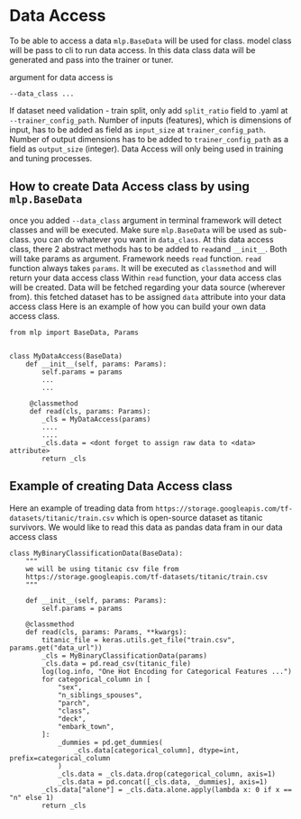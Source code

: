 # Data Access

To be able to access a data `mlp.BaseData` will be used for class. model class will be pass to cli to run data access.
In this data class data will be generated and pass into the trainer or tuner.

argument for data access is

```
--data_class ...
```
If dataset need validation - train split, only add `split_ratio` field to .yaml at `--trainer_config_path`.
Number of inputs (features), which is dimensions of input, has to be added as field as `input_size` at `trainer_config_path`.
Number of output dimensions has to be added to `trainer_config_path` as a field as `output_size` (integer). 
Data Access will only being used in training and tuning processes.


## How to create Data Access class by using `mlp.BaseData`

once you added `--data_class` argument in terminal framework will detect classes and will be executed.
Make sure `mlp.BaseData` will be used as sub-class. you can do whatever you want in `data_class`. 
At this data access class, there 2 abstract methods has to be added to `read`and `__init__`. Both will take params as argument.
Framework needs `read` function. `read` function always takes `params`. It will be executed as `classmethod` and will return your data access class
Within `read` function, your data access clas will be created. Data will be fetched regarding your data source (wherever from).
this fetched dataset has to be assigned `data` attribute into your data access class
Here is an example of how you can build your own data access class. 

```
from mlp import BaseData, Params


class MyDataAccess(BaseData)
    def __init__(self, params: Params):
        self.params = params
        ...
        ...
        
     @classmethod
     def read(cls, params: Params):
        _cls = MyDataAccess(params)
        ....
        ....
        _cls.data = <dont forget to assign raw data to <data> attribute>
        return _cls
```


## Example of creating Data Access class

Here an example of treading data from `https://storage.googleapis.com/tf-datasets/titanic/train.csv` which is open-source dataset as titanic survivors.
We would like to read this data as pandas data fram in our data access class

```
class MyBinaryClassificationData(BaseData):
    """
    we will be using titanic csv file from
    https://storage.googleapis.com/tf-datasets/titanic/train.csv
    """

    def __init__(self, params: Params):
        self.params = params

    @classmethod
    def read(cls, params: Params, **kwargs):
        titanic_file = keras.utils.get_file("train.csv", params.get("data_url"))
        _cls = MyBinaryClassificationData(params)
        _cls.data = pd.read_csv(titanic_file)
        log(log.info, "One Hot Encoding for Categorical Features ...")
        for categorical_column in [
            "sex",
            "n_siblings_spouses",
            "parch",
            "class",
            "deck",
            "embark_town",
        ]:
            _dummies = pd.get_dummies(
                _cls.data[categorical_column], dtype=int, prefix=categorical_column
            )
            _cls.data = _cls.data.drop(categorical_column, axis=1)
            _cls.data = pd.concat([_cls.data, _dummies], axis=1)
        _cls.data["alone"] = _cls.data.alone.apply(lambda x: 0 if x == "n" else 1)
        return _cls
```
